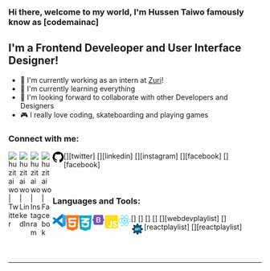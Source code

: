 ### Hi there, welcome to my world, I'm Hussen Taiwo famously know as [codemainac]

<!-- [![Website](https://img.shields.io/website?label=codeSTACKr.com&style=for-the-badge&url=https%3A%2F%2Fcodestackr.com)](https://huziapp.netlify.app)
[![Twitter Follow](https://img.shields.io/twitter/follow/codeSTACKr?color=1DA1F2&logo=twitter&style=for-the-badge)](https://twitter.com/intent/follow?original_referer=https%3A%2F%2Fgithub.com%2FcodeSTACKr&screen_name=codeSTACKr) -->

## I'm a Frontend Develeoper and User Interface Designer!

- 🤠 I'm currently working as an intern at [Zuri](https://internship.zuri.team)!
- 🌱 I'm currently learning everything
- 👯 I'm looking forward to collaborate with other Developers and Designers
- 🎮 I really love coding, skateboarding and playing games

### Connect with me:

[<img align="left" alt="huzitaiwo | Twitter" width="22px" src="https://cdn.jsdelivr.net/npm/simple-icon@v3/icons/twitter.svg" />][twitter]
[<img align="left" alt="huzitaiwo | LinkedIn" width="22px" src="https://cdn.jsdelivr.net/npm/simple-icon@v3/icons/linkedin.svg" />][linkedin]
[<img align="left" alt="huzitaiwo | Instagram" width="22px" src="https://cdn.jsdelivr.net/npm/simple-icon@v3/icons/instagram.svg" />][instagram]
[<img align="left" alt="huzitaiwo | Facebok" width="22px" src="https://cdn.jsdelivr.net/npm/simple-icon@v3/icons/facebook.svg" />][facebook]
[<img align="left" alt="huzitaiwo | Facebok" width="22px" src="https://raw.githubusercontent.com/Im-Hassan-wd/My-Application/master/img/icon/github.svg" />][facebook]

<br />

### Languages and Tools:

[<img align="left" alt="Visual Studio Code" width="26px" src="https://raw.githubusercontent.com/github/explore/80688e429a7d4ef2fca1e82350fe8e3517d3494d/topics/visual-studio-code/visual-studio-code.png" />]
[<img align="left" alt="HTML5" width="26px" src="https://raw.githubusercontent.com/HuziTaiwo/codemaniac-profile/master/brands-icons/html-icon.svg" />]
[<img align="left" alt="CSS3" width="26px" src="https://raw.githubusercontent.com/HuziTaiwo/codemaniac-profile/master/brands-icons/css-icon.svg" />]
[<img align="left" alt="bootstrap" width="26px" src="https://raw.githubusercontent.com/HuziTaiwo/codemaniac-profile/master/brands-icons/bs-icon.svg" />]
[<img align="left" alt="GraphQL" width="26px" src="https://raw.githubusercontent.com/HuziTaiwo/codemaniac-profile/master/brands-icons/js-icon.svg" />][webdevplaylist]
[<img align="left" alt="React" width="26px" src="https://raw.githubusercontent.com/HuziTaiwo/codemaniac-profile/master/brands-icons/react-icon.svg" />][reactplaylist]
[<img align="left" alt="API" width="26px" src="https://raw.githubusercontent.com/HuziTaiwo/codemaniac-profile/master/brands-icons/api-icon.svg" />][reactplaylist]

<!-- [<img align="left" alt="Git" width="26px" src="https://raw.githubusercontent.com/github/explore/80688e429a7d4ef2fca1e82350fe8e3517d3494d/topics/git/git.png" />][webdevplaylist]
[<img align="left" alt="GitHub" width="26px" src="https://raw.githubusercontent.com/github/explore/78df643247d429f6cc873026c0622819ad797942/topics/github/github.png" />][webdevplaylist]
[<img align="left" alt="GraphQL" width="26px" src="https://raw.githubusercontent.com/github/explore/80688e429a7d4ef2fca1e82350fe8e3517d3494d/topics/graphql/graphql.png" />][webdevplaylist] -->

<br />
<br />

---

<!-- <details>
  <summary>:zap: Recent GitHub Activity</summary>


1. 🗣 Commented on [#2](https://github.com/codeSTACKr/portfolio-sass/issues/2) in [codeSTACKr/portfolio-sass](https://github.com/codeSTACKr/portfolio-sass)
2. ❗️ Closed issue [#2](https://github.com/codeSTACKr/portfolio-sass/issues/2) in [codeSTACKr/portfolio-sass](https://github.com/codeSTACKr/portfolio-sass)
3. ❌ Closed PR [#11](https://github.com/codeSTACKr/free-developer-resources/pull/11) in [codeSTACKr/free-developer-resources](https://github.com/codeSTACKr/free-developer-resources)
4. 🗣 Commented on [#11](https://github.com/codeSTACKr/free-developer-resources/issues/11) in [codeSTACKr/free-developer-resources](https://github.com/codeSTACKr/free-developer-resources)
5. 🎉 Merged PR [#10](https://github.com/codeSTACKr/free-developer-resources/pull/10) in [codeSTACKr/free-developer-resources](https://github.com/codeSTACKr/free-developer-resources)


</details> -->

<!-- <details>
  <summary>:zap: GitHub Stats</summary>

  <img align="left" alt="codeSTACKr's GitHub Stats" src="https://github-readme-stats.codestackr.vercel.app/api?username=codeSTACKr&show_icons=true&hide_border=true" />

</details> -->

<!-- [website]: https://codeSTACKr.com
[community]: http://vsCodeHero.com
[twitter]: https://twitter.com/codeSTACKr
[instagram]: https://instagram.com/codeSTACKr
[linkedin]: https://linkedin.com/in/codeSTACKr -->
